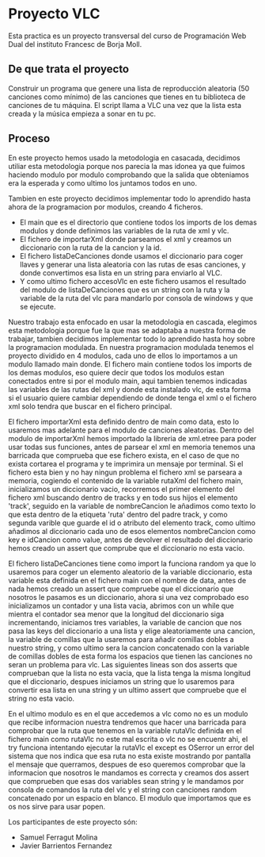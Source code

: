 # Proyecto VLC

Esta practica es un proyecto transversal del curso de Programación Web Dual del instituto Francesc de Borja Moll.

## De que trata el proyecto

Construir un programa que genere una lista de reproducción aleatoria (50 canciones como mínimo) de las canciones que tienes en tu biblioteca de canciones de tu máquina. El script llama a VLC una vez que la lista esta creada y la música empieza a sonar en tu pc.

## Proceso

En este proyecto hemos usado la metodologia en casacada, decidimos utiliar esta metodologia porque nos parecia la mas idonea ya que fuimos haciendo modulo por modulo comprobando que la salida que obteniamos era la esperada y como ultimo los juntamos todos en uno.

Tambien en este proyecto decidimos implementar todo lo aprendido hasta ahora de la programacion por modulos, creando 4 ficheros. 
- El main que es el directorio que contiene todos los imports de los demas modulos y donde definimos las variables de la ruta de xml y vlc. 
- El fichero de importarXml donde parseamos el xml y creamos un diccionario con la ruta de la cancion y la id.
- El fichero listaDeCanciones donde usamos el diccionario para coger llaves y generar una lista aleatoria con las rutas de esas canciones, y donde convertimos esa lista en un string para enviarlo al VLC.
- Y como ultimo fichero accesoVlc en este fichero usamos el resultado del modulo de listaDeCanciones que es un string con la ruta y la variable de la ruta del vlc para mandarlo por consola de windows y que se ejecute.

Nuestro trabajo esta enfocado en usar la metodologia en cascada, elegimos esta metodologia porque fue la que mas se adaptaba a nuestra forma de trabajar, tambien decidimos implementar todo lo aprendido hasta hoy sobre la programacion modulada.
En nuestra programacion modulada tenemos el proyecto dividido en 4 modulos, cada uno de ellos lo importamos a un modulo llamado main donde.
El fichero main contiene todos los imports de los demas modulos, eso quiere decir que todos los modulos estan conectados entre si por el modulo main, aqui tambien tenemos indicadas las variables de las rutas del xml y donde esta instalado vlc, de esta forma si el usuario quiere cambiar dependiendo de donde tenga el xml o el fichero xml solo tendra que buscar en el fichero principal.

El fichero importarXml esta definido dentro de main como data, esto lo usaremos mas adelante para el modulo de canciones aleatorias. Dentro del modulo de importarXml hemos importado la libreria de xml.etree para poder usar todas sus funciones, antes de parsear el xml en memoria tenemos una barricada que comprueba que ese fichero exista, en el caso de que no exista cortarea el programa y te imprimira un mensaje por terminal. Si el fichero esta bien y no hay ningun problema el fichero xml se parseara a memoria, cogiendo el contenido de la variable rutaXml del fichero main, inicializamos un diccionario vacio, recorremos el primer elemento del fichero xml buscando dentro de tracks y en todo sus hijos el elemento 'track', seguido en la variable de nombreCancion le añadimos como texto lo que esta dentro de la etiqueta 'ruta' dentro del padre track, y como segunda varible que guarde el id o atributo del elemento track, como ultimo añadimos al diccionario cada uno de esos elementos nombreCancion como key e idCancion como value, antes de devolver el resultado del diccionario hemos creado un assert que comprube que el diccionario no esta vacio.

El fichero listaDeCanciones tiene como import la funciona random ya que lo usaremos para coger un elemento aleatorio de la variable diccionario, esta variable esta definida en el fichero main con el nombre de data, antes de nada hemos creado un assert que compruebe que el diccionario que nosotros le pasamos es un diccionario, ahora si una vez comprobado eso inicializamos un contador y una lista vacia, abrimos con un while que mientra el contador sea menor que la longitud del diccionario siga incrementando, iniciamos tres variables, la variable de cancion que nos pasa las keys del diccionario a una lista y elige aleatoriamente una cancion, la variable de comillas que la usaremos para añadir comillas dobles a nuestro string, y como ultimo sera la cancion concatenado con la variable de comillas dobles de esta forma los espacios que tienen las canciones no seran un problema para vlc. Las siguientes lineas son dos asserts que comprueban que la lista no esta vacia, que la lista tenga la misma longitud que el diccionario, despues iniciamos un string que lo usaremos para convertir esa lista en una string y un ultimo assert que compruebe que el string no esta vacio.

En el ultimo modulo es en el que accedemos a vlc como no es un modulo que recibe informacion nuestra tendremos que hacer una barricada para comprobar que la ruta que tenemos en la variable rutaVlc definida en el fichero main como rutaVlc no este mal escrita o vlc no se encuentr ahi, el try funciona intentando ejecutar la rutaVlc el except es OSerror un error del sistema que nos indica que esa ruta no esta existe mostrando por pantalla el mensaje que querramos, despues de eso queremos comprobar que la informacion que nosotros le mandamos es correcta y creamos dos assert que comprueben que esas dos variables sean string y le mandamos por consola de comandos la ruta del vlc y el string con canciones random concatenado por un espacio en blanco. El modulo que importamos que es os nos sirve para usar popen.


Los participantes de este proyecto són:

- Samuel Ferragut Molina
- Javier Barrientos Fernandez